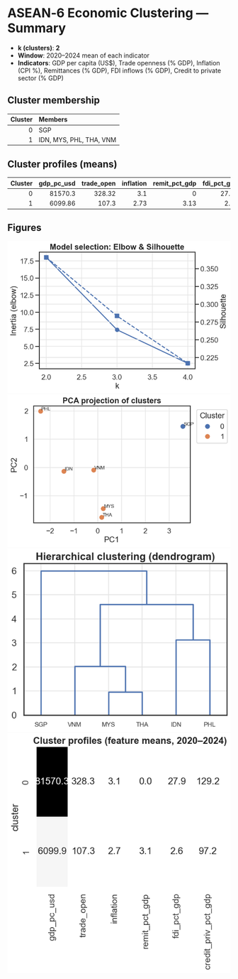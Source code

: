 # ASEAN‑6 Economic Clustering — Summary

- **k (clusters)**: **2**
- **Window**: 2020–2024 mean of each indicator
- **Indicators**: GDP per capita (US$), Trade openness (% GDP), Inflation (CPI %), Remittances (% GDP), FDI inflows (% GDP), Credit to private sector (% GDP)

## Cluster membership
|   Cluster | Members                 |
|----------:|:------------------------|
|         0 | SGP                     |
|         1 | IDN, MYS, PHL, THA, VNM |

## Cluster profiles (means)
|   Cluster |   gdp_pc_usd |   trade_open |   inflation |   remit_pct_gdp |   fdi_pct_gdp |   credit_priv_pct_gdp |
|----------:|-------------:|-------------:|------------:|----------------:|--------------:|----------------------:|
|         0 |     81570.3  |       328.32 |        3.1  |            0    |         27.91 |                129.19 |
|         1 |      6099.86 |       107.3  |        2.73 |            3.13 |          2.62 |                 97.23 |

## Figures
![01_elbow_silhouette.png](reports/figures/01_elbow_silhouette.png)
![02_pca_clusters.png](reports/figures/02_pca_clusters.png)
![03_dendrogram.png](reports/figures/03_dendrogram.png)
![04_cluster_profiles_heatmap.png](reports/figures/04_cluster_profiles_heatmap.png)